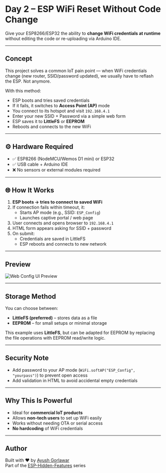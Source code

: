 # Day 2 – ESP WiFi Reset Without Code Change

Give your ESP8266/ESP32 the ability to **change WiFi credentials at runtime** without editing the code or re-uploading via Arduino IDE.

---

## Concept

This project solves a common IoT pain point — when WiFi credentials change (new router, SSID/password updated), we usually have to reflash the ESP. Not anymore.

With this method:
- ESP boots and tries saved credentials
- If it fails, it switches to **Access Point (AP)** mode
- You connect to its hotspot and visit `192.168.4.1`
- Enter your new SSID + Password via a simple web form
- ESP saves it to **LittleFS** or **EEPROM**
- Reboots and connects to the new WiFi

---

## ⚙ Hardware Required

- ✅ ESP8266 (NodeMCU/Wemos D1 mini) or ESP32
- ✅ USB cable + Arduino IDE
- ❌ No sensors or external modules required

---

## 🌐 How It Works

1. **ESP boots → tries to connect to saved WiFi**
2. If connection fails within timeout, it:
   - Starts AP mode (e.g., SSID: `ESP_Config`)
   - Launches captive portal / web page
3. User connects and opens browser to `192.168.4.1`
4. HTML form appears asking for SSID + password
5. On submit:
   - Credentials are saved in LittleFS
   - ESP reboots and connects to new network

---

##  Preview

![Web Config UI Preview](https://your-image-url-if-available)

---

## Storage Method

You can choose between:
- **LittleFS (preferred)** – stores data as a file
- **EEPROM** – for small setups or minimal storage

This example uses **LittleFS**, but can be adapted for EEPROM by replacing the file operations with EEPROM read/write logic.

---

##  Security Note

- Add password to your AP mode (`WiFi.softAP("ESP_Config", "yourpass")`) to prevent open access
- Add validation in HTML to avoid accidental empty credentials

---

##  Why This Is Powerful

- Ideal for **commercial IoT products**
- Allows **non-tech users** to set up WiFi easily
- Works without needing OTA or serial access
- **No hardcoding** of WiFi credentials

---

## Author

Built with ❤️ by [Ayush Gorlawar](https://github.com/AyushGorlawar)  
Part of the [ESP-Hidden-Features](https://github.com/AyushGorlawar/ESP-Hidden-Features) series 




